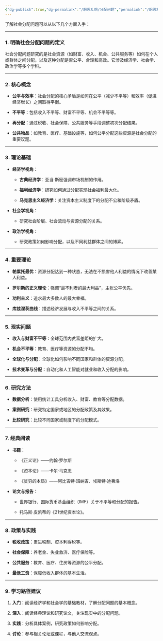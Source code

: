 ```yaml
---
{"dg-publish":true,"dg-permalink":"/胡思乱想/分配问题","permalink":"/胡思乱想/分配问题/","dgPassFrontmatter":true,"noteIcon":"","created":"2025-01-16T17:04:01.366+08:00","updated":"2025-04-12T12:57:57.171+08:00"}
---
```




了解社会分配问题可以从以下几个方面入手：

---



### 1. **明确社会分配问题的定义**
社会分配问题研究的是社会资源（如财富、收入、机会、公共服务等）如何在个人或群体之间分配，以及这种分配是否公平、合理和高效。它涉及经济学、社会学、政治学等多个学科。

---



### 2. **核心概念**
- **公平与效率**：社会分配的核心矛盾是如何在公平（减少不平等）和效率（促进经济增长）之间取得平衡。
    
- **不平等**：包括收入不平等、财富不平等、机会不平等等。
    
- **再分配**：通过税收、社会保障、公共服务等手段调整初次分配结果。
    
- **公共物品**：如教育、医疗、基础设施等，如何公平分配这些资源是社会分配的重要议题。
    

---



### 3. **理论基础**
- **经济学视角**：
    
    - **古典经济学**：亚当·斯密强调市场机制的作用。
        
    - **福利经济学**：研究如何通过分配实现社会福利最大化。
        
    - **马克思主义经济学**：关注资本主义制度下的分配不公和阶级矛盾。
        
- **社会学视角**：
    
    - 研究社会阶层、社会流动与资源分配的关系。
        
- **政治学视角**：
    
    - 研究政策如何影响分配，以及不同利益群体之间的博弈。
        

---



### 4. **重要理论**
- **帕累托最优**：资源分配达到一种状态，无法在不损害他人利益的情况下改善某人利益。
    
- **罗尔斯的正义理论**：强调“最不利者的最大利益”，主张公平优先。
    
- **功利主义**：追求最大多数人的最大幸福。
    
- **库兹涅茨曲线**：描述经济发展与收入不平等之间的关系。
    

---



### 5. **现实问题**
- **收入与财富不平等**：全球范围内贫富差距的扩大。
    
- **机会不平等**：教育、医疗等资源的分配不均。
    
- **全球化与分配**：全球化如何影响不同国家和群体的资源分配。
    
- **技术变革与分配**：自动化和人工智能对就业和收入分配的影响。
    

---



### 6. **研究方法**
- **数据分析**：使用统计工具分析收入、财富、教育等分配数据。
    
- **案例研究**：研究特定国家或地区的分配政策及其效果。
    
- **比较研究**：比较不同国家或制度下的分配模式。
    

---



### 7. **经典阅读**
- **书籍**：
    
    - 《正义论》——约翰·罗尔斯
        
    - 《资本论》——卡尔·马克思
        
    - 《贫穷的本质》——阿比吉特·班纳吉、埃斯特·迪弗洛
        
- **论文与报告**：
    
    - 世界银行、国际货币基金组织（IMF）关于不平等和分配的报告。
        
    - 托马斯·皮凯蒂的《21世纪资本论》。
        

---



### 8. **政策与实践**
- **税收政策**：累进税制、资本利得税等。
    
- **社会保障**：养老金、失业救济、医疗保险等。
    
- **公共服务**：教育、医疗、住房等资源的公平分配。
    
- **最低工资**：保障低收入群体的基本生活。
    

---



### 9. **学习路径建议**
1. **入门**：阅读经济学和社会学的基础教材，了解分配问题的基本概念。
    
2. **深入**：阅读经典理论和研究论文，关注现实中的分配问题。
    
3. **实践**：分析具体案例，研究政策如何影响分配。
    
4. **讨论**：参与相关论坛或课程，与他人交流观点。
